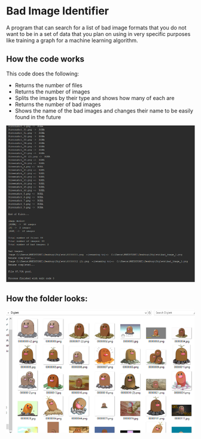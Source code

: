 # Bad Image Identifier

A program that can search for a list of bad image formats that you do not want to be in a set of data that you plan on using in very specific purposes like training a graph for a machine learning algorithm.

## How the code works

This code does the following:
* Returns the number of files
* Returns the number of images
* Splits the images by their type and shows how many of each are
* Returns the number of bad images
* Shows the name of the bad images and changes their name to be easily found in the future

![alt text](https://github.com/andrei-voia/bad_img_identifier/blob/master/Screenshot_1.png "Pic1")

## How the folder looks:

![alt text](https://github.com/andrei-voia/bad_img_identifier/blob/master/Screenshot_2.png "Pic1")
